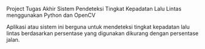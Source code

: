 Project Tugas Akhir Sistem Pendeteksi Tingkat Kepadatan Lalu Lintas menggunakan Python dan OpenCV

Aplikasi atau sistem ini berguna untuk mendeteksi tingkat kepadatan lalu lintas berdasarkan persentase yang digunakan dikurang dengan persentase jalan.
